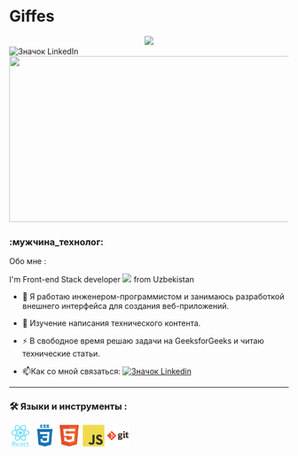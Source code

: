 # Giffes





<div id="header" align="center">
  <img src="https://media.giphy.com/media/M9gbBd9nbDrOTu1Mqx/giphy.gif" width="100"/>
</div>

<div id="значки">
  <img src="https://img.shields.io/badge/LinkedIn-blue?style=for-the-badge&logo=linkedin&logoColor=white" alt="Значок LinkedIn"/>
</div>


<div align="center">
  <img src="https://media.giphy.com/media/dWesBcTLavkZuG35MI/giphy.gif" width="600" height="300"/>
</div>

### :мужчина_технолог: 

Обо мне :

I'm Front-end Stack developer <img src="https://media.giphy.com/media/WUlplcMpOCEmTGBtBW/giphy.gif" width="30"> from Uzbekistan

- :telescope: Я работаю инженером-программистом и занимаюсь разработкой внешнего интерфейса для создания веб-приложений.

- :seedling: Изучение написания технического контента.

- :zap: В свободное время решаю задачи на GeeksforGeeks и читаю технические статьи.

- :mailbox:Как со мной связаться: [![Значок Linkedin](https://img.shields.io/badge/-kakbar-blue?style=flat&logo=Linkedin&logoColor=white)](ваш-linkedin-url)


---

### :hammer_and_wrench: Языки и инструменты :


<div>
  <img src="https://github.com/devicons/devicon/blob/master/icons/react/react-original-wordmark.svg" title="React" alt="React" width="40" height= "40"/> 
  <img src="https://github.com/devicons/devicon/blob/master/icons/css3/css3-plain-wordmark.svg" title="CSS3" alt="CSS" width="40" height= "40"/> 
  <img src="https://github.com/devicons/devicon/blob/master/icons/html5/html5-original.svg" title="HTML5" alt="HTML" width="40" height="40 "/> 
  <img src="https://github.com/devicons/devicon/blob/master/icons/javascript/javascript-original.svg" title="JavaScript" alt="JavaScript" width="40" height="40 "/> 
  <img src="https://github.com/devicons/devicon/blob/master/icons/git/git-original-wordmark.svg" title="Git" **alt="Git" width="40" высота="40"/>
</div>
